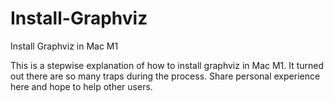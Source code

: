 # Install-Graphviz
Install Graphviz in Mac M1

This is a stepwise explanation of how to install graphviz in Mac M1. It turned out there are so many traps during the process. Share personal experience here and hope to help other users.
